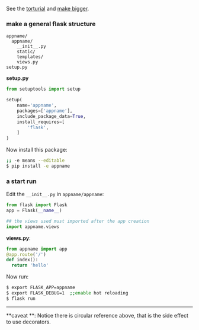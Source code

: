 See the [torturial](http://flask.pocoo.org/docs/0.12/tutorial/) and [make bigger](http://flask.pocoo.org/docs/0.12/patterns/packages/).


###  make a general flask structure
```
appname/
  appname/
    __init__.py
    static/
    templates/
    views.py
setup.py
```
**setup.py**
```python
from setuptools import setup

setup(
    name='appname',
    packages=['appname'],
    include_package_data=True,
    install_requires=[
        'flask',
    ]
)
```
Now install this package:
```bash
;; -e means --editable
$ pip install -e appname
```
### a start run
Edit the `__init__.py` in `appname/appname`:
```python
from flask import Flask
app = Flask(__name__)

## the views used must imported after the app creation
import appname.views
```
**views.py**:
```python
from appname import app
@app.route('/')
def index():
  return 'hello'
```
Now run:
```bash
$ export FLASK_APP=appname
$ export FLASK_DEBUG=1  ;;enable hot reloading
$ flask run
```

---
**caveat **:
Notice there is circular reference above, that is the side effect to use decorators.
